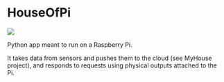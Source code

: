# HouseOfPi

<a href='http://45.55.61.213:8080/job/MH1.1-Build.HouseOfPi'><img src='http://45.55.61.213:8080/job/MH1.1-Build.HouseOfPi/badge/icon'></a>

Python app meant to run on a Raspberry Pi.  

It takes data from sensors and pushes them to the cloud (see MyHouse project), and responds to requests using physical outputs attached to the Pi.
